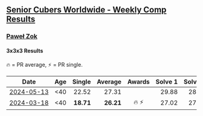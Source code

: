<style>table {white-space: nowrap;}</style>
<link rel="stylesheet" type="text/css" href="/scw-comp/css/flags.css" />

## [Senior Cubers Worldwide - Weekly Comp Results](/scw-comp/results/)
### [Paweł Zok](README.md)

#### 3x3x3 Results

<span style="white-space: nowrap;">🔥 = PR average</span>, <span style="white-space: nowrap;">⚡ = PR single</span>.

| Date | Age | Single | Average | Awards | Solve 1 | Solve 2 | Solve 3 | Solve 4 | Solve 5 | Video |
| :--: | :--: | --: | --: | :--: | --: | --: | --: | --: | --: | :-- |
| [2024-05-13](../../results/2024-05-13/333.md) | <40 | 22.52 | 27.31 |  | 29.88 | 28.76 | 26.00 | 27.16 | 22.52 | [Desktop](https://www.facebook.com/events/800074235387553/permalink/808221991239444) / [Mobile](https://m.facebook.com/events/800074235387553?view=permalink&id=808221991239444) |
| [2024-03-18](../../results/2024-03-18/333.md) | <40 | **18.71** | **26.21** | 🔥 ⚡ | 27.02 | 27.98 | **18.71** | 23.64 | DNF | [Desktop](https://www.facebook.com/events/962609138892132/permalink/966390618513984) / [Mobile](https://m.facebook.com/events/962609138892132?view=permalink&id=966390618513984) |


<!-- Global site tag (gtag.js) - Google Analytics -->
<script async src="https://www.googletagmanager.com/gtag/js?id=UA-86348435-3"></script>
<script>window.dataLayer = window.dataLayer || []; function gtag() {dataLayer.push(arguments);} gtag('js', new Date()); gtag('config', 'UA-86348435-3');</script>
